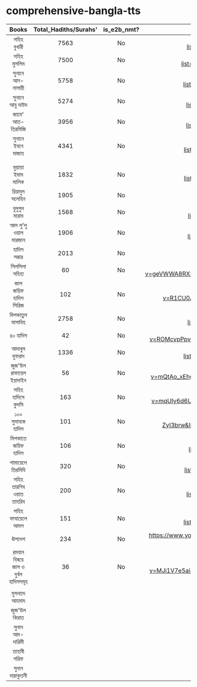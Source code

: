 # comprehensive-bangla-tts


|Books|Total_Hadiths/Surahs'|is_e2b_nmt?|Bangla_Audiobook/playlist_link| 
|:---:|:---:|:---:|:---:|
|সহিহ বুখারী|7563|No|https://www.youtube.com/playlist?list=PLsHVxzxNumvNIlU0TjaQaAUAWr9DuZedv| 
|সহিহ মুসলিম|7500|No|https://www.youtube.com/playlist?list=PLsHVxzxNumvOmpGmZKy38RvOYwAWKssDu| 
|সুনানে আন-নাসায়ী|5758|No|https://www.youtube.com/playlist?list=PLsHVxzxNumvNoGSguLsp3ePTR4WOUhZvT|
|সুনানে আবু দাউদ|5274|No|https://www.youtube.com/playlist?list=PLsHVxzxNumvNZ2QPues46JtcRrwK4QF0I|
|জামে' আত-তিরমিজি|3956|No|https://www.youtube.com/playlist?list=PLsHVxzxNumvMb31g0oeJLxmYlufZrYC0X|
|সুনানে ইবনে মাজাহ|4341|No|https://www.youtube.com/playlist?list=PLsHVxzxNumvMqBsYZ1U5Z3uCg1hUF6pA_|
||||
||||
|মুয়াত্তা ইমাম মালিক|1832|No|https://www.youtube.com/playlist?list=PLsHVxzxNumvPn_8D5bn86OTQ9WFRocGGj|
|রিয়াদুস সলেহিন|1905|No||
|বুলুগুল মারাম|1568|No|https://www.youtube.com/playlist?list=PLsHVxzxNumvMx11DlgONaLej3IeyVTXig|
|আল লু'লু ওয়াল মারজান|1906|No|https://www.youtube.com/playlist?list=PLsHVxzxNumvOELySX1jhuO2tlzpmnmrvq|
|হাদিস সম্ভার|2013|No||
|সিলসিলা সহিহা|60|No|https://www.youtube.com/watch?v=geVWWA8RX3Q&list=PLsHVxzxNumvOsZibj3sZRJxt1uZH_k6n7&index=11|
|জাল জয়িফ হাদিস সিরিজ|102|No|https://www.youtube.com/watch?v=R1CU0AAiB7Y&list=PLsHVxzxNumvOsZibj3sZRJxt1uZH_k6n7|
|মিশকাতুল মাসাবিহ|2758|No|https://www.youtube.com/playlist?list=PLsHVxzxNumvNnnPeAOIhxBWcmlrvblKxb|
|৪০ হাদিস|42|No|https://www.youtube.com/watch?v=ROMcvpPpvoE&list=PLsHVxzxNumvOsZibj3sZRJxt1uZH_k6n7&index=2|
|আদাবুল মুফরাদ|1336|No|https://www.youtube.com/playlist?list=PLsHVxzxNumvNQfGS2d0DQHRX6_TYlnO1m|
|জুজ'উল রাফায়েল ইয়াদাইন|56|No|https://www.youtube.com/watch?v=mQtAo_xEhgs&list=PLsHVxzxNumvOsZibj3sZRJxt1uZH_k6n7&index=9|
|সহিহ হাদিসে কুদসি|163|No|https://www.youtube.com/watch?v=mqUIy6d6UfI&list=PLsHVxzxNumvOsZibj3sZRJxt1uZH_k6n7&index=8|
|১০০ সুসাব্যস্ত হাদিস|101|No|https://www.youtube.com/watch?v=ZBs-ZyI3brw&list=PLsHVxzxNumvOsZibj3sZRJxt1uZH_k6n7&index=3|
|মিশকাতে জয়িফ হাদিস |106|No|https://www.youtube.com/playlist?list=PLsHVxzxNumvOsZibj3sZRJxt1uZH_k6n7|
|শামায়েলে তিরমিযি|320|No|https://www.youtube.com/playlist?list=PLsHVxzxNumvNduizMiAvAVWRUu0UEx2Bw|
|সহিহ তারগিব ওয়াত তাহরিব|200|No|https://www.youtube.com/playlist?list=PLsHVxzxNumvPI5tg5cDoWBCWLQjXcSlBg|
|সহিহ ফাযায়েলে আমল |151|No|https://www.youtube.com/playlist?list=PLsHVxzxNumvMMUpTUsJykeFyWzttWKZyw|
|ঊপদেশ|234|No|https://www.youtube.com/playlist?list=PLsHVxzxNumvPzHcoR1gDHv0fm-6je0GvM|
|রমযান বিষয়ে জাল ও দুর্বল হাদিসসমূহ|36|No|https://www.youtube.com/watch?v=MJi1V7e5ai8&list=PLsHVxzxNumvOsZibj3sZRJxt1uZH_k6n7&index=10|
||||
|মুসনাদে আহমাদ|||
|জুজ'উল কিরাত|||
|সুনান আদ-দারিমী|||
|তাহাবী শরিফ|||
|সুনান দারাকুতনী |||
